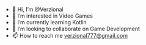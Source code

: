 - 👋 Hi, I’m @Verzional
- 👀 I’m interested in Video Games
- 🌱 I’m currently learning Kotlin
- 💞️ I’m looking to collaborate on Game Development
- 📫 How to reach me verzional777@gmail.com

<!---
Verzional/Profile is a ✨ special ✨ repository because its `README.md` (this file) appears on your GitHub profile.
You can click the Preview link to take a look at your changes.
--->
